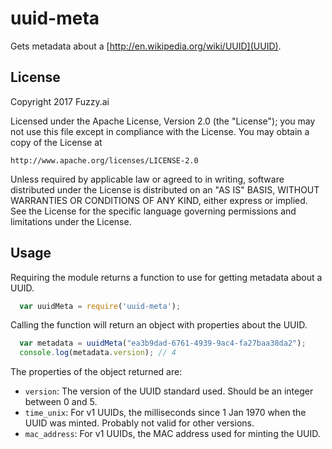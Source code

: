uuid-meta
=========

Gets metadata about a [http://en.wikipedia.org/wiki/UUID](UUID).

License
-------

Copyright 2017 Fuzzy.ai

Licensed under the Apache License, Version 2.0 (the "License");
you may not use this file except in compliance with the License.
You may obtain a copy of the License at

    http://www.apache.org/licenses/LICENSE-2.0

Unless required by applicable law or agreed to in writing, software
distributed under the License is distributed on an "AS IS" BASIS,
WITHOUT WARRANTIES OR CONDITIONS OF ANY KIND, either express or implied.
See the License for the specific language governing permissions and
limitations under the License.

Usage
-----

Requiring the module returns a function to use for getting metadata about a
UUID.

```javascript
  var uuidMeta = require('uuid-meta');
```

Calling the function will return an object with properties about the UUID.

```javascript
  var metadata = uuidMeta("ea3b9dad-6761-4939-9ac4-fa27baa38da2");
  console.log(metadata.version); // 4
```

The properties of the object returned are:

* `version`: The version of the UUID standard used. Should be an integer
  between 0 and 5.
* `time_unix`: For v1 UUIDs, the milliseconds since 1 Jan 1970 when the UUID
  was minted. Probably not valid for other versions.
* `mac_address`: For v1 UUIDs, the MAC address used for minting the UUID.
